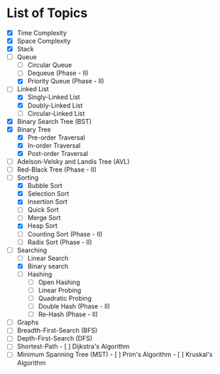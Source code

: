 # List of Topics

- [x] Time Complexity
- [x] Space Complexity
- [x] Stack
- [ ] Queue
  - [ ] Circular Queue
  - [ ] Dequeue (Phase - II)
  - [x] Priority Queue (Phase - II)
- [ ] Linked List
  - [x] Singly-Linked List
  - [x] Doubly-Linked List
  - [ ] Circular-Linked List
- [x] Binary Search Tree (BST)
- [x] Binary Tree
  - [x] Pre-order Traversal
  - [x] In-order Traversal
  - [x] Post-order Traversal
- [ ] Adelson-Velsky and Landis Tree (AVL)
- [ ] Red-Black Tree (Phase - II)
- [ ] Sorting
  - [x] Bubble Sort
  - [x] Selection Sort
  - [x] Insertion Sort
  - [ ] Quick Sort
  - [ ] Merge Sort
  - [x] Heap Sort
  - [ ] Counting Sort (Phase - II)
  - [ ] Radix Sort (Phase - II)
- [ ] Searching
  - [ ] Linear Search
  - [x] Binary search
  - [ ] Hashing
    - [ ] Open Hashing
    - [ ] Linear Probing
    - [ ] Quadratic Probing
    - [ ] Double Hash (Phase - II)
    - [ ] Re-Hash (Phase - II)
- [ ]  Graphs
  - [ ]  Breadth-First-Search (BFS)
  - [ ]  Depth-First-Search (DFS)
  - [ ]  Shortest-Path
    - [ ]  Dijkstra's Algorithm
  - [ ]  Minimum Spanning Tree (MST)
    - [ ]  Prim's Algorithm
    - [ ]  Kruskal's Algorithm
